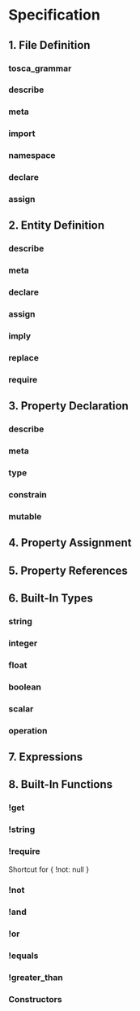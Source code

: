 Specification
=============

## 1. File Definition

### tosca\_grammar

### describe

### meta

### import

### namespace

### declare

### assign

## 2. Entity Definition

### describe

### meta

### declare

### assign

### imply

### replace

### require

## 3. Property Declaration

### describe

### meta

### type

### constrain

### mutable

## 4. Property Assignment

## 5. Property References

## 6. Built-In Types

### string

### integer

### float

### boolean

### scalar

### operation

## 7. Expressions

## 8. Built-In Functions

### !get

### !string

### !require

Shortcut for { !not: null }

### !not

### !and

### !or

### !equals

### !greater\_than

### Constructors
